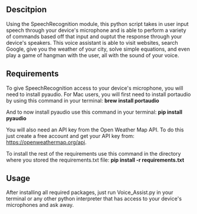 ## Descitpion

Using the SpeechRecognition module, this python script takes in user input speech through your device's microphone and is able to perform a variety of commands based off that input and ouptut the response through your device's speakers. This voice assistant is able to visit websites, search Google, give you the weather of your city, solve simple equations, and even play a game of hangman with the user, all with the sound of your voice.

## Requirements

To give SpeechRecognition access to your device's microphone, you will need to install pyaudio. For Mac users, you will first need to install portaudio by using this command in your terminal: **brew install portaudio**

And to now install pyaudio use this command in your terminal: **pip install pyaudio**

You will also need an API key from the Open Weather Map API. To do this just create a free account and get your API key from: <https://openweathermap.org/api>.

To install the rest of the requirements use this command in the directory where you stored the requirements.txt file: **pip install -r requirements.txt**


## Usage

After installing all required packages, just run Voice_Assist.py in your terminal or any other python interpreter that has access to your device's microphones and ask away.

